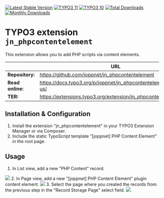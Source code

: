 [![Latest Stable Version](https://poser.pugx.org/joppnet/jn_phpcontentelement/v/stable.svg)](https://extensions.typo3.org/extension/jn_phpcontentelement/)
[![TYPO3 11](https://img.shields.io/badge/TYPO3-11-orange.svg)](https://get.typo3.org/version/11)
[![TYPO3 10](https://img.shields.io/badge/TYPO3-10-orange.svg)](https://get.typo3.org/version/10)
[![Total Downloads](https://poser.pugx.org/joppnet/jn_phpcontentelement/d/total.svg)](https://packagist.org/packages/joppnet/jn_phpcontentelement)
[![Monthly Downloads](https://poser.pugx.org/joppnet/jn_phpcontentelement/d/monthly)](https://packagist.org/packages/joppnet/jn_phpcontentelement)

# TYPO3 extension `jn_phpcontentelement`

This extension allows you to add PHP scripts via content elements.

|                  | URL                                                               |
|------------------|-------------------------------------------------------------------|
| **Repository:**  | https://github.com/joppnet/jn_phpcontentelement                   |
| **Read online:** | https://docs.typo3.org/p/joppnet/jn_phpcontentelement/main/en-us/ |
| **TER:**         | https://extensions.typo3.org/extension/jn_phpcontentelement       |

## Installation & Configuration

1. Install the extension "jn_phpcontentelement" in your TYPO3 Extension Manager or via Composer.
2. Include the static TypoScript template "[joppnet] PHP Content Element" in the root page.
     
## Usage

1. In List view, add a new "PHP Content" record.
<img src="https://www.joppnet.de/typo3conf/ext/jn_phpcontentelement/Resources/Public/Manual/manual-record.png" />
2. In Page view, add a new "[joppnet] PHP Content Element" plugin content element.
<img src="https://www.joppnet.de/typo3conf/ext/jn_phpcontentelement/Resources/Public/Manual/manual-ce.png" />
3. Select the page where you created the records from the previous step in the "Record Storage Page" select field.
<img src="https://www.joppnet.de/typo3conf/ext/jn_phpcontentelement/Resources/Public/Manual/manual-record-storage.png" />
